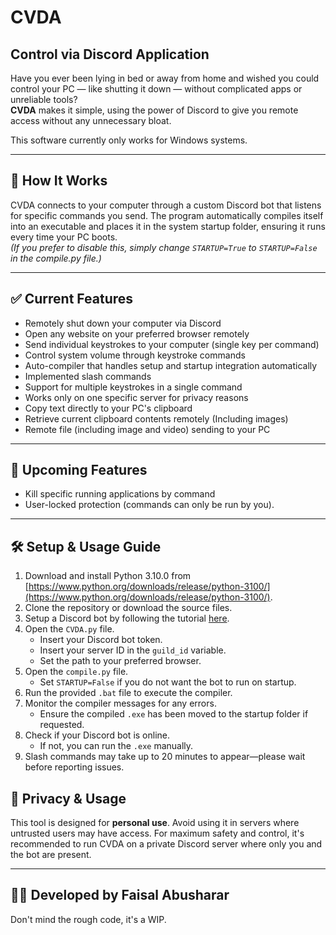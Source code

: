 # CVDA

## Control via Discord Application

Have you ever been lying in bed or away from home and wished you could control your PC — like shutting it down — without complicated apps or unreliable tools?  
**CVDA** makes it simple, using the power of Discord to give you remote access without any unnecessary bloat.

This software currently only works for Windows systems.

---

## 🚀 How It Works

CVDA connects to your computer through a custom Discord bot that listens for specific commands you send. The program automatically compiles itself into an executable and places it in the system startup folder, ensuring it runs every time your PC boots.  
*(If you prefer to disable this, simply change `STARTUP=True` to `STARTUP=False` in the compile.py file.)*

---

## ✅ Current Features

- Remotely shut down your computer via Discord
- Open any website on your preferred browser remotely
- Send individual keystrokes to your computer (single key per command)
- Control system volume through keystroke commands
- Auto-compiler that handles setup and startup integration automatically
- Implemented slash commands
- Support for multiple keystrokes in a single command
- Works only on one specific server for privacy reasons
- Copy text directly to your PC's clipboard
- Retrieve current clipboard contents remotely (Including images)
- Remote file (including image and video) sending to your PC


---

## 🔧 Upcoming Features


- Kill specific running applications by command
- User-locked protection (commands can only be run by you).

---

## 🛠️ Setup & Usage Guide

1. Download and install Python 3.10.0 from [https://www.python.org/downloads/release/python-3100/](https://www.python.org/downloads/release/python-3100/).  
2. Clone the repository or download the source files.  
3. Setup a Discord bot by following the tutorial [here](https://discordpy.readthedocs.io/en/stable/discord.html).  
4. Open the `CVDA.py` file.  
    - Insert your Discord bot token.  
    - Insert your server ID in the `guild_id` variable.  
    - Set the path to your preferred browser.  
5. Open the `compile.py` file.  
    - Set `STARTUP=False` if you do not want the bot to run on startup.  
6. Run the provided `.bat` file to execute the compiler.  
7. Monitor the compiler messages for any errors.  
    - Ensure the compiled `.exe` has been moved to the startup folder if requested.  
8. Check if your Discord bot is online.  
    - If not, you can run the `.exe` manually.  
9. Slash commands may take up to 20 minutes to appear—please wait before reporting issues.  


## 🔐 Privacy & Usage

This tool is designed for **personal use**. Avoid using it in servers where untrusted users may have access. For maximum safety and control, it's recommended to run CVDA on a private Discord server where only you and the bot are present.

---

## 👨‍💻 Developed by Faisal Abusharar

Don't mind the rough code, it's a WIP.
